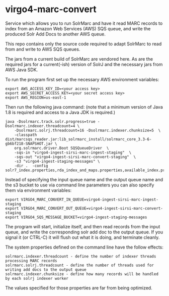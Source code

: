 # virgo4-marc-convert
Service which allows you to run SolrMarc and have it read MARC records to index from an Amazon Web Services (AWS) SQS queue, and write the produced Solr Add Docs to another AWS queue.

This repo contains only the source code required to adapt SolrMarc to read from and write to AWS SQS queues.

The jars from a current build of SolrMarc are vendored here. As are the required jars for a current(-ish) version of SolrJ and the necessary jars from AWS Java SDK.

To run the program first set up the necessary AWS environment variables:

    export AWS_ACCESS_KEY_ID=<your access key>
    export AWS_SECRET_ACCESS_KEY=<your secret access key>
    export AWS_REGION=us-east-1

Then run the following java command:  (note that a minimum version of Java 1.8 is required and access to a Java JDK is required.)

    java -Dsolrmarc.track.solr.progress=true -Dsolrmarc.indexer.threadcount=4 \
        -Dsolrmarc.solrj.threadcount=16 -Dsolrmarc.indexer.chunksize=5  \
        -classpath dist/marcsqs_reader.jar:lib_solrmarc_install/solrmarc_core_3.3-6-gb6bf218-SNAPSHOT.jar \
        org.solrmarc.driver.Boot SQSQueueDriver  \
        -sqs-in "virgo4-ingest-sirsi-marc-ingest-staging"  \
        -sqs-out "virgo4-ingest-sirsi-marc-convert-staging"  \
        -s3 "virgo4-ingest-staging-messages" \
        -dir .  -config solr7_index.properties,rda_index_and_maps.properties,available_index.properties 

Instead of specifying the input queue name and the output queue name and the s3 bucket to use via command line parameters you can also specify them via environment variables:

    export VIRGO4_MARC_CONVERT_IN_QUEUE=virgo4-ingest-sirsi-marc-ingest-staging
    export VIRGO4_MARC_CONVERT_OUT_QUEUE=virgo4-ingest-sirsi-marc-convert-staging
    export VIRGO4_SQS_MESSAGE_BUCKET=virgo4-ingest-staging-messages


The program will start, initialize itself, and then read records from the input queue, and write the corresponding solr add doc to the output queue.   If you signal it (or CTRL-C) it will flush out what it is doing, and terminate cleanly.

The system properties defined on the command line have the follow effects:

    solrmarc.indexer.threadcount - define the number of indexer threads processing MARC records
    solrmarc.solrj.threadcount - define the number of threads used for writing add docs to the output queue
    solrmarc.indexer.chunksize - define how many records will be handled by each solrj indexer worker
 
 The values specified for those properties are far from being optimized.
 
